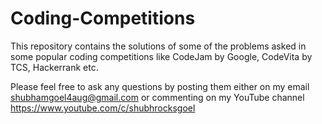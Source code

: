 # Coding-Competitions
This repository contains the solutions of some of the problems asked in some popular coding competitions like CodeJam by Google, CodeVita by TCS, Hackerrank etc.

Please feel free to ask any questions by posting them either on my email <shubhamgoel4aug@gmail.com> or commenting on my YouTube channel https://www.youtube.com/c/shubhrocksgoel

